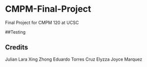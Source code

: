 # CMPM-Final-Project
Final Project for CMPM 120 at UCSC

##Testing

## Credits

Julian Lara
Xing Zhong
Eduardo Torres Cruz
Elyzza Joyce Marquez
